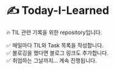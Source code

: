 # ✍️ Today-I-Learned

🔥 TIL 관련 기록을 위한 repository입니다.

✅ 매일마다 TIL와 Task 목록을 작성합니다.  
✅ 블로깅을 했다면 블로그 링크도 추가합니다.  
✅ 취업하는 그날까지... 계속 진행됩니다.  
